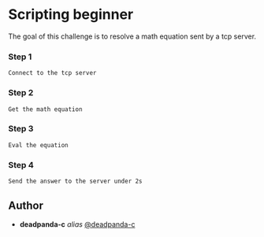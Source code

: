 # Scripting beginner

The goal of this challenge is to resolve a math equation sent by a tcp server.

### Step 1

``Connect to the tcp server``

### Step 2

``Get the math equation``

### Step 3

``Eval the equation``

### Step 4

``Send the answer to the server under 2s``

## Author

* **deadpanda-c** _alias_ [@deadpanda-c](https://github.com/deadpanda-c)
